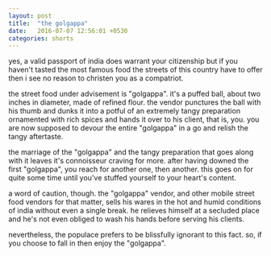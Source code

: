 ```yaml
---
layout: post
title:  "the golgappa"
date:   2016-07-07 12:56:01 +0530
categories: shorts
---
```

yes, a valid passport of india does warrant your citizenship but if you haven't tasted the most famous food the streets of this country have to offer then i see no reason to christen you as a compatriot. 

the street food under advisement is "golgappa". it's a puffed ball, about two inches in diameter, made of refined flour. the vendor punctures the ball with his thumb and dunks it into a potful of an extremely tangy preparation ornamented with rich spices and hands it over to his client, that is, you. you are now supposed to devour the entire "golgappa" in a go and relish the tangy aftertaste. 

the marriage of the "golgappa" and the tangy preparation that goes along with it leaves it's connoisseur craving for more. after having downed the first "golgappa", you reach for another one, then another. this goes on for quite some time until you've stuffed yourself to your heart's content. 

a word of caution, though. the "golgappa" vendor, and other mobile street food vendors for that matter, sells his wares in the hot and humid conditions of india without even a single break. he relieves himself at a secluded place and he's not even obliged to wash his hands before serving his clients.

nevertheless, the populace prefers to be blissfully ignorant to this fact. so, if you choose to fall in then enjoy the "golgappa".